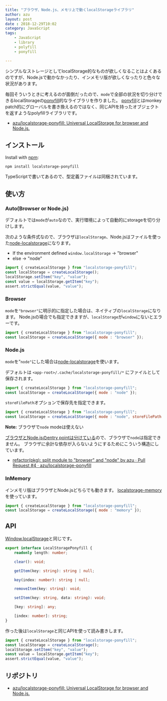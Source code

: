 ```yaml
---
title: "ブラウザ、Node.js、メモリ上で動くlocalStorageライブラリ"
author: azu
layout: post
date : 2018-12-29T10:02
category: JavaScript
tags:
    - JavaScript
    - library
    - polyfill
    - ponyfill

---
```


シンプルなストレージとしてlocalStorage的なものが欲しくなることはよくあるのですが、Node.jsで動かなかったり、インメモリ版が欲しくなったりと色々な状況があります。

毎回そういうときに考えるのが面倒だったので、`mode`で全部の状況を切り分けできるlocalStorageの[ponyfill](https://github.com/sindresorhus/ponyfill)的なライブラリを作りました。
[ponyfill](https://github.com/sindresorhus/ponyfill)とはmonkey patch的にグローバルを書き換えるのではなく、同じAPIを持ったオブジェクトを返すようなpolyfillライブラリです。

- [azu/localstorage-ponyfill: Universal LocalStorage for browser and Node.js.](https://github.com/azu/localstorage-ponyfill)

## インストール

Install with [npm](https://www.npmjs.com/):

    npm install localstorage-ponyfill

TypeScriptで書いてあるので、型定義ファイルは同梱されています。

## 使い方

### Auto(Browser or Node.js)

デフォルトでは`mode`が`auto`なので、実行環境によって自動的にstorageを切り分けします。

次のような条件式なので、ブラウザは`localStorage`、Node.jsはファイルを使った[node-localstorage](https://github.com/lmaccherone/node-localstorage "node-localstorage")になります。

- If the environment defined `window.localStorage` -> "browser"
- else -> "node"

```js
import { createLocalStorage } from "localstorage-ponyfill";
const localStorage = createLocalStorage();
localStorage.setItem("key", "value");
const value = localStorage.getItem("key");
assert.strictEqual(value, "value");        
```

### Browser

`mode`を`"browser"`に明示的に指定した場合は、ネイティブの`localStorage`になります。
Node.jsの場合でも指定できますが、`localStorage`が`window`にないとエラーです。

```js
import { createLocalStorage } from "localstorage-ponyfill";
const localStorage = createLocalStorage({ mode : "browser" });
```

### Node.js

`mode`を"`node"`にした場合は[node-localstorage](https://github.com/lmaccherone/node-localstorage "node-localstorage")を使います。

デフォルトは `<app-root>/.cache/localstorage-ponyfill/*` にファイルとして保存されます。
 
```js
import { createLocalStorage } from "localstorage-ponyfill";
const localStorage = createLocalStorage({ mode : "node" });
```

`storeFilePath`オプションで保存先を指定できます。

```js
import { createLocalStorage } from "localstorage-ponyfill";
const localStorage = createLocalStorage({ mode : "node", storeFilePath: "./path/to/dir" });
```

**Note:** ブラウザで`node` modeは使えない

 [ブラウザとNode.jsのentry pointは分けている](https://github.com/azu/localstorage-ponyfill/blob/5251a3a5a2c6d9d6ffb3da76072826e90794fba9/package.json#L23-L25)ので、ブラウザで`node`は指定できません。
ブラウザに余計な依存が入らないようにするためにこういう構造にしています。

- [refactor(pkg): split module to "browser" and "node" by azu · Pull Request #4 · azu/localstorage-ponyfill](https://github.com/azu/localstorage-ponyfill/pull/4)

### InMemory

インメモリ版はブラウザとNode.jsどちらでも動きます。
[localstorage-memory](https://github.com/gr2m/localstorage-memory "localstorage-memory")を使っています。

```js
import { createLocalStorage } from "localstorage-ponyfill";
const localStorage = createLocalStorage({ mode : "memory" });
```

## API

[Window.localStorage](https://developer.mozilla.org/en-US/docs/Web/API/Window/localStorage)と同じです。

```ts
export interface LocalStoragePonyfill {
    readonly length: number;

    clear(): void;

    getItem(key: string): string | null;

    key(index: number): string | null;

    removeItem(key: string): void;

    setItem(key: string, data: string): void;

    [key: string]: any;

    [index: number]: string;
}
```

作った後は`localStorage`と同じAPIを使って読み書きします。

```js
import { createLocalStorage } from "localstorage-ponyfill";
const localStorage = createLocalStorage();
localStorage.setItem("key", "value");
const value = localStorage.getItem("key");
assert.strictEqual(value, "value");        
```

## リポジトリ

- [azu/localstorage-ponyfill: Universal LocalStorage for browser and Node.js.](https://github.com/azu/localstorage-ponyfill)